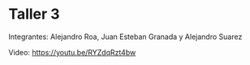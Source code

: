 # Taller 3

Integrantes: Alejandro Roa, Juan Esteban Granada y Alejandro Suarez

Video: https://youtu.be/RYZdqRzt4bw
